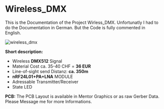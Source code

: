 # <b>Wireless_DMX</b>


This is the Documentation of the Project Wirless_DMX.
Unfortunatly I had to do the Documentation in German. But the Code is fully commented in English.

![wireless_dmx](https://cloud.githubusercontent.com/assets/22764748/19265157/44c26464-8fa4-11e6-8576-46a2e0a26329.jpg)

<b>Short description:</b>
- Wireless <b>DMX512</b> Signal
- Material Cost ca. 35-40 CHF = <b>36 EUR</b>
- Line-of-sight send Distanz: <b>ca. 350m</b>
- <b>nRF24L01+PA+LNA</b> MODULE
- Adressable Transmitter/Receiver
- State LED

<b>PCB:</b>
The PCB Layout is available in Mentor Graphics or as raw Gerber Data. Please Message me for more Informations.
